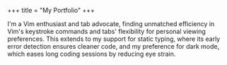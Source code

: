 +++
title = "My Portfolio"
+++

I'm a Vim enthusiast and tab advocate, finding unmatched efficiency in
Vim's keystroke commands and tabs' flexibility for personal viewing
preferences. This extends to my support for static typing, where its
early error detection ensures cleaner code, and my preference for dark
mode, which eases long coding sessions by reducing eye strain.